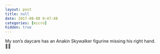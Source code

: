 ```yaml
---
layout: post
title: null
date: 2017-08-08 9:47:48
categories: [micro]
hidden: true
---
```


My son’s daycare has an Anakin Skywalker figurine missing his right hand. ✋🏻